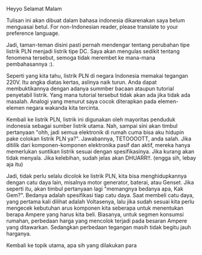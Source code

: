 Heyyo Selamat Malam

Tulisan ini akan dibuat dalam bahasa indonesia dikarenakan saya belum menguasai betul.
For non-Indonesian reader, please translate to your preference language.

Jadi, taman-teman disini pasti pernah mendengar tentang perubahan tipe listrik PLN menjadi listrik tipe DC. Saya akan mengulas sedikit tentang fenomena tersebut, semoga tidak merembet ke mana-mana pembahasannya :). 

Seperti yang kita tahu, listrik PLN di negara Indonesia memakai tegangan 220V. Itu angka diatas kertas, aslinya naik turun. Anda dapat membuktikannya dengan adanya summber bacaan ataupun tutorial penyetabil listrik. Yang mana tutorial tersebut tidak akan ada jika tidak ada masalah. Analogi yang menurut saya cocok diterapkan pada elemen-elemen negara wakanda kita tercinta.

Kembali ke listrik PLN, listrik ini digunakan oleh mayoritas penduduk indonesia sebagai sumber listrik utama. Nah, sampai sini akan timbul pertanyaan "ohh, jadi semua elektronik di rumah cuma bisa aku hidupin pake colokan listrik PLN ya?". Jawabannya, TETOOOOTT, anda salah. Jika ditilik dari komponen-komponen elektronika pasif dan aktif, mereka hanya memerlukan suntikan listrik sesuai dengan spesifikasinya. Jika kurang akan tidak menyala. Jika kelebihan, sudah jelas akan DHUARR!!. (engga sih, lebay aja itu)

Jadi, tidak perlu selalu dicolok ke listrik PLN, kita bisa menghidupkannya dengan catu daya lain, misalnya motor generator, baterai, atau Genset. Jika seperti itu, akan timbul pertanyaan lagi "memangnya bedanya apa, Kak Gem?". Bedanya adalah spesifikasi tiap catu daya. Saat membeli catu daya, yang pertama kali dilihat adalah Voltasenya, lalu jika sudah sesuai kita perlu mengecek kebutuhan arus komponen kita seberapa untuk menentukan berapa Ampere yang harus kita beli. Biasanya, untuk segmen konsumsi rumahan, perbedaan harga yang mencolok terjadi pada besaran Ampere yang ditawarkan. Sedangkan perbedaan tegangan masih tidak begitu jauh harganya.

Kembali ke topik utama, apa sih yang dilakukan para
